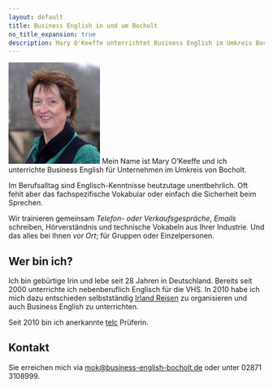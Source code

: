 ```yaml
---
layout: default
title: Business English in und um Bocholt
no_title_expansion: true
description: Mary O'Keeffe unterrichtet Business English im Umkreis Bocholt.
---
```

<img id="portrait" class="fr" width="180" height="200" src="img/mary.jpg">
Mein Name ist Mary O’Keeffe und ich unterrichte Business English für Unternehmen im Umkreis von Bocholt.

Im Berufsalltag sind Englisch-Kenntnisse heutzutage unentbehrlich. Oft fehlt aber das fachspezifische Vokabular oder einfach die Sicherheit beim Sprechen.

Wir trainieren gemeinsam *Telefon- oder Verkaufsgespräche*, *Emails* schreiben, Hörverständnis und technische Vokabeln aus Ihrer Industrie. Und das alles bei Ihnen *vor Ort*; für Gruppen oder Einzelpersonen.

## Wer bin ich?

Ich bin gebürtige Irin und lebe seit 28 Jahren in Deutschland. Bereits seit 2000 unterrichte ich nebenberuflich Englisch für die VHS. In 2010 habe ich mich dazu entschieden selbstständig <a href="http://abenteuer-irland.de">Irland Reisen</a> zu organisieren und auch Business English zu unterrichten.

Seit 2010 bin ich anerkannte <a href="http://www.telc.net/">telc</a> Prüferin.

## Kontakt

Sie erreichen mich via <mok@business-english-bocholt.de> oder unter 02871 3108999.
